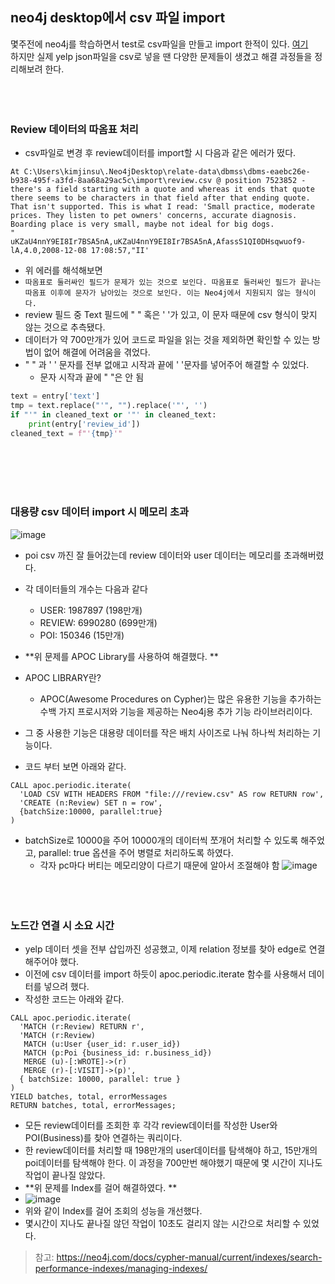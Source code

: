 ## neo4j desktop에서 csv 파일 import
몇주전에 neo4j를 학습하면서 test로 csv파일을 만들고 import 한적이 있다. [여기](https://github.com/dgjinsu/POISON_Docs/blob/main/neo4j/Neo4j.md) <br>
하지만 실제 yelp json파일을 csv로 넣을 땐 다양한 문제들이 생겼고 해결 과정들을 정리해보려 한다. 
<br><br><br><br>

### Review 데이터의 따옴표 처리
 - csv파일로 변경 후 review데이터를 import할 시 다음과 같은 에러가 떴다. 
 ```
At C:\Users\kimjinsu\.Neo4jDesktop\relate-data\dbmss\dbms-eaebc26e-b938-495f-a3fd-8aa68a29ac5c\import\review.csv @ position 7523852 -  there's a field starting with a quote and whereas it ends that quote there seems to be characters in that field after that ending quote. That isn't supported. This is what I read: 'Small practice, moderate prices. They listen to pet owners' concerns, accurate diagnosis. Boarding place is very small, maybe not ideal for big dogs.
"
uKZaU4nnY9EI8Ir7BSA5nA,uKZaU4nnY9EI8Ir7BSA5nA,AfassS1QI0DHsqwuof9-lA,4.0,2008-12-08 17:08:57,"II'
```
- 위 에러를 해석해보면
- `따옴표로 둘러싸인 필드가 문제가 있는 것으로 보인다. 따옴표로 둘러싸인 필드가 끝나는 따옴표 이후에 문자가 남아있는 것으로 보인다. 이는 Neo4j에서 지원되지 않는 형식이다.`
- review 필드 중 Text 필드에 " " 혹은 ' '가 있고, 이 문자 때문에 csv 형식이 맞지 않는 것으로 추측됐다.
- 데이터가 약 700만개가 있어 코드로 파일을 읽는 것을 제외하면 확인할 수 있는 방법이 없어 해결에 어려움을 겪었다.
- " " 과 ' ' 문자를 전부 없애고 시작과 끝에 ' '문자를 넣어주어 해결할 수 있었다.
  - 문자 시작과 끝에 " "은 안 됨
``` python
text = entry['text']
tmp = text.replace("'", "").replace('"', '')
if "'" in cleaned_text or '"' in cleaned_text:
    print(entry['review_id'])
cleaned_text = f"'{tmp}'"
```
<br><br><br><br>


### 대용량 csv 데이터 import 시 메모리 초과
![image](https://github.com/dgjinsu/POISON_Docs/assets/97269799/a511e547-ee51-4de1-b833-7e60dfa1dcd1)
- poi csv 까진 잘 들어갔는데 review 데이터와 user 데이터는 메모리를 초과해버렸다.
- 각 데이터들의 개수는 다음과 같다
  - USER: 1987897 (198만개)
  - REVIEW: 6990280 (699만개)
  - POI: 150346 (15만개)

- **위 문제를 APOC Library를 사용하여 해결했다. **
- APOC LIBRARY란?
  - APOC(Awesome Procedures on Cypher)는 많은 유용한 기능을 추가하는 수백 가지 프로시저와 기능을 제공하는 Neo4j용 추가 기능 라이브러리이다.
- 그 중 사용한 기능은 대용량 데이터를 작은 배치 사이즈로 나눠 하나씩 처리하는 기능이다.
- 코드 부터 보면 아래와 같다.
```
CALL apoc.periodic.iterate(
  'LOAD CSV WITH HEADERS FROM "file:///review.csv" AS row RETURN row',
  'CREATE (n:Review) SET n = row',
  {batchSize:10000, parallel:true}
)
```
- batchSize로 10000을 주어 10000개의 데이터씩 쪼개어 처리할 수 있도록 해주었고, parallel: true 옵션을 주어 병렬로 처리하도록 하였다.
  - 각자 pc마다 버티는 메모리양이 다르기 때문에 알아서 조절해야 함
![image](https://github.com/dgjinsu/POISON_Docs/assets/97269799/196637bb-9524-47a3-a241-084555a25e48)
<br><br><br><br>


### 노드간 연결 시 소요 시간
- yelp 데이터 셋을 전부 삽입까진 성공했고, 이제 relation 정보를 찾아 edge로 연결해주어야 했다.
- 이전에 csv 데이터를 import 하듯이 apoc.periodic.iterate 함수를 사용해서 데이터를 넣으려 했다.
- 작성한 코드는 아래와 같다.
```
CALL apoc.periodic.iterate(
  'MATCH (r:Review) RETURN r',
  'MATCH (r:Review)
   MATCH (u:User {user_id: r.user_id})
   MATCH (p:Poi {business_id: r.business_id})
   MERGE (u)-[:WROTE]->(r)
   MERGE (r)-[:VISIT]->(p)',
  { batchSize: 10000, parallel: true }
)
YIELD batches, total, errorMessages
RETURN batches, total, errorMessages;
```
- 모든 review데이터를 조회한 후 각각 review데이터를 작성한 User와 POI(Business)를 찾아 연결하는 쿼리이다.
- 한 review데이터를 처리할 때 198만개의 user데이터를 탐색해야 하고, 15만개의 poi데이터를 탐색해야 한다. 이 과정을 700만번 해야했기 때문에 몇 시간이 지나도 작업이 끝나질 않았다.
- **위 문제를 Index를 걸어 해결하였다. **
- ![image](https://github.com/dgjinsu/POISON_Docs/assets/97269799/eeea0127-b733-48a3-812f-34ffc5d701f4)
- 위와 같이 Index를 걸어 조회의 성능을 개선했다.
- 몇시간이 지나도 끝나질 않던 작업이 10초도 걸리지 않는 시간으로 처리할 수 있었다.
> 참고: https://neo4j.com/docs/cypher-manual/current/indexes/search-performance-indexes/managing-indexes/
